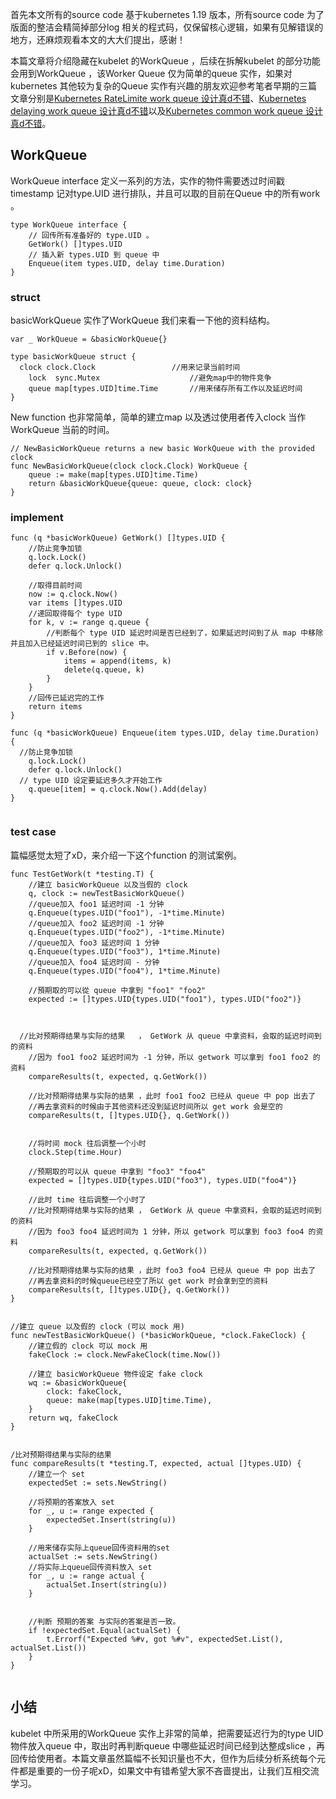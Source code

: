 首先本文所有的source code 基于kubernetes 1.19 版本，所有source code 为了版面的整洁会精简掉部分log 相关的程式码，仅保留核心逻辑，如果有见解错误的地方，还麻烦观看本文的大大们提出，感谢！

本篇文章将介绍隐藏在kubelet 的WorkQueue ，后续在拆解kubelet 的部分功能会用到WorkQueue ，该Worker Queue 仅为简单的queue 实作，如果对kubernetes 其他较为复杂的Queue 实作有兴趣的朋友欢迎参考笔者早期的三篇文章分别是[Kubernetes RateLimite work queue 设计真d不错](https://blog-jjmengze-website.translate.goog/posts/kubernetes/source-code/controller/queue/rating/?_x_tr_sl=zh-TW&_x_tr_tl=zh-CN&_x_tr_hl=zh-CN&_x_tr_pto=sc)、[Kubernetes delaying work queue 设计真d不错](https://blog-jjmengze-website.translate.goog/posts/kubernetes/source-code/controller/queue/delaying/?_x_tr_sl=zh-TW&_x_tr_tl=zh-CN&_x_tr_hl=zh-CN&_x_tr_pto=sc)以及[Kubernetes common work queue 设计真d不错](https://blog-jjmengze-website.translate.goog/posts/kubernetes/source-code/controller/queue/common/?_x_tr_sl=zh-TW&_x_tr_tl=zh-CN&_x_tr_hl=zh-CN&_x_tr_pto=sc)。

## WorkQueue

WorkQueue interface 定义一系列的方法，实作的物件需要透过时间戳timestamp 记对type.UID 进行排队，并且可以取的目前在Queue 中的所有work 。

```
type WorkQueue interface {
	// 回传所有准备好的 type.UID 。
	GetWork() []types.UID
	// 插入新 types.UID 到 queue 中
	Enqueue(item types.UID, delay time.Duration)
}

```



### struct

basicWorkQueue 实作了WorkQueue 我们来看一下他的资料结构。

```
var _ WorkQueue = &basicWorkQueue{}

type basicWorkQueue struct {
  clock clock.Clock					//用来记录当前时间
	lock  sync.Mutex					//避免map中的物件竞争
	queue map[types.UID]time.Time		//用来储存所有工作以及延迟时间
}

```



New function 也非常简单，简单的建立map 以及透过使用者传入clock 当作WorkQueue 当前的时间。

```
// NewBasicWorkQueue returns a new basic WorkQueue with the provided clock
func NewBasicWorkQueue(clock clock.Clock) WorkQueue {
	queue := make(map[types.UID]time.Time)
	return &basicWorkQueue{queue: queue, clock: clock}
}

```



### implement

```
func (q *basicWorkQueue) GetWork() []types.UID {
	//防止竞争加锁
	q.lock.Lock()
	defer q.lock.Unlock()

	//取得目前时间
	now := q.clock.Now()
	var items []types.UID
	//递回取得每个 type UID    
	for k, v := range q.queue {
		//判断每个 type UID 延迟时间是否已经到了，如果延迟时间到了从 map 中移除并且加入已经延迟时间已到的 slice 中。
		if v.Before(now) {
			items = append(items, k)
			delete(q.queue, k)
		}
	}
	//回传已延迟完的工作 
	return items
}

func (q *basicWorkQueue) Enqueue(item types.UID, delay time.Duration) {
  //防止竞争加锁
	q.lock.Lock()
	defer q.lock.Unlock()
  // type UID 设定要延迟多久才开始工作
	q.queue[item] = q.clock.Now().Add(delay)
}


```



### test case

篇幅感觉太短了xD，来介绍一下这个function 的测试案例。

```
func TestGetWork(t *testing.T) {
	//建立 basicWorkQueue 以及当假的 clock 
	q, clock := newTestBasicWorkQueue()
	//queue加入 foo1 延迟时间 -1 分钟    
	q.Enqueue(types.UID("foo1"), -1*time.Minute)
	//queue加入 foo2 延迟时间 -1 分钟
	q.Enqueue(types.UID("foo2"), -1*time.Minute)
	//queue加入 foo3 延迟时间 1 分钟
	q.Enqueue(types.UID("foo3"), 1*time.Minute)
	//queue加入 foo4 延迟时间 - 分钟
	q.Enqueue(types.UID("foo4"), 1*time.Minute)

	//預期取的可以從 queue 中拿到 "foo1" "foo2"
	expected := []types.UID{types.UID("foo1"), types.UID("foo2")}
    
    
    
  //比对预期得结果与实际的结果	， GetWork 从 queue 中拿资料，会取的延迟时间到的资料
	//因为 foo1 foo2 延迟时间为 -1 分钟，所以 getwork 可以拿到 foo1 foo2 的资料
	compareResults(t, expected, q.GetWork())

	//比对预期得结果与实际的结果	，此时 foo1 foo2 已经从 queue 中 pop 出去了
	//再去拿资料的时候由于其他资料还没到延迟时间所以 get work 会是空的
	compareResults(t, []types.UID{}, q.GetWork())
    
    
	//将时间 mock 往后调整一个小时
	clock.Step(time.Hour)
    
	//预期取的可以从 queue 中拿到 "foo3" "foo4"
	expected = []types.UID{types.UID("foo3"), types.UID("foo4")}
    
	//此时 time 往后调整一个小时了
	//比对预期得结果与实际的结果	， GetWork 从 queue 中拿资料，会取的延迟时间到的资料
	//因为 foo3 foo4 延迟时间为 1 分钟，所以 getwork 可以拿到 foo3 foo4 的资料
	compareResults(t, expected, q.GetWork())
    
	//比对预期得结果与实际的结果	，此时 foo3 foo4 已经从 queue 中 pop 出去了
	//再去拿资料的时候queue已经空了所以 get work 时会拿到空的资料
	compareResults(t, []types.UID{}, q.GetWork())
}


//建立 queue 以及假的 clock (可以 mock 用)
func newTestBasicWorkQueue() (*basicWorkQueue, *clock.FakeClock) {
	//建立假的 clock 可以 mock 用
	fakeClock := clock.NewFakeClock(time.Now())

	//建立 basicWorkQueue 物件设定 fake clock
	wq := &basicWorkQueue{
		clock: fakeClock,
		queue: make(map[types.UID]time.Time),
	}
	return wq, fakeClock
}


/比对预期得结果与实际的结果
func compareResults(t *testing.T, expected, actual []types.UID) {
	//建立一个 set 
	expectedSet := sets.NewString()
    
	//将预期的答案放入 set
	for _, u := range expected {
		expectedSet.Insert(string(u))
	}
	
	//用来储存实际上queue回传资料用的set 
	actualSet := sets.NewString()
	//将实际上queue回传资料放入 set
	for _, u := range actual {
		actualSet.Insert(string(u))
	}
    
    
	//判断 预期的答案 与实际的答案是否一致。  
	if !expectedSet.Equal(actualSet) {
		t.Errorf("Expected %#v, got %#v", expectedSet.List(), actualSet.List())
	}
}


```



## 小结

kubelet 中所采用的WorkQueue 实作上非常的简单，把需要延迟行为的type UID 物件放入queue 中，取出时再判断queue 中哪些延迟时间已经到达整成slice ，再回传给使用者。本篇文章虽然篇幅不长知识量也不大，但作为后续分析系统每个元件都是重要的一份子呢xD，如果文中有错希望大家不吝啬提出，让我们互相交流学习。

